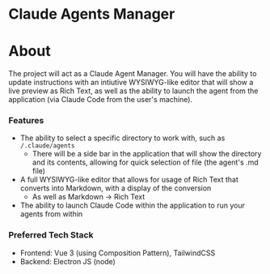 # Claude Agents Manager

# About

The project will act as a Claude Agent Manager. You will have the ability to update instructions with an intiutive WYSIWYG-like editor that will show a live preview as Rich Text, as well as the ability to launch the agent from the application (via Claude Code from the user's machine).

### Features

* The ability to select a specific directory to work with, such as `/.claude/agents`
  * There will be a side bar in the application that will show the directory and its contents, allowing for quick selection of file (the agent's .md file)
* A full WYSIWYG-like editor that allows for usage of Rich Text that converts into Markdown, with a display of the conversion
  * As well as Markdown -> Rich Text
* The ability to launch Claude Code within the application to run your agents from within

### Preferred Tech Stack

* Frontend: Vue 3 (using Composition Pattern), TailwindCSS
* Backend: Electron JS (node)